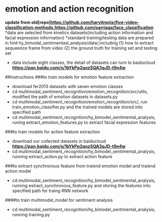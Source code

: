 # emotion and action recognition
**update from old[repo]https://github.com/harvitronix/five-video-classification-methods,https://github.com/oarriaga/face_classification**
*data are selected from kinetics datasets(including action information and facial expression information)
*standard training/testing data are prepared in fold hy_bimodal_sentimentasl_analysis/data/,including
   (1) how to extract sequeence frame from video
   (2) the ground truth for training set and testing set
* data include eight classes, the detail of datasets can turn to baiducloud **https://pan.baidu.com/s/1bYkPp2qozSQA3qJD-t9n4w**



##instructions
###to train models for emotion feature extraction
* download fer2013 datasets with seven emotion classes
* cd multimodal_sentiment_recognition/emotion_recognition/src/utils, modified the path of emotion datasets in datasets.py
* cd multimodal_sentiment_recognition/emotion_recognition/src/, run train_emotion_classifier.py and the trained models are stored into specified path
* cd multimodal_sentiment_recognition/hy_bimodel_sentimental_analysis, runing extract_emotion_features.py to extract facial expression features


###to train models for action feature extraction
* download our collected datasets in baiducloud **https://pan.baidu.com/s/1bYkPp2qozSQA3qJD-t9n4w**
* cd multimodal_sentiment_recognition/hy_bimodel_sentimental_analysis, running extract_action.py to extract action feature


###to extract synchronous feature from traiend emotion model and traiend action model
* cd multimodal_sentiment_recognition/hy_bimodel_sentimental_analysis, running extract_synchronous_feature.py and storing the features into specified path for traing RNN network


####to train multimodel_model for sentiment analysis 
* cd multimodal_sentiment_recognition/hy_bimodel_sentimental_analysis, running training.py


